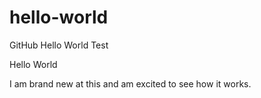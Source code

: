 # hello-world
GitHub Hello World Test

Hello World

I am brand new at this and am excited to see how it works. 
